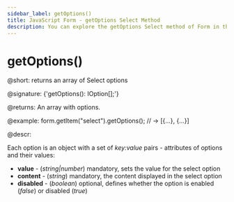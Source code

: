 ```yaml
---
sidebar_label: getOptions()
title: JavaScript Form - getOptions Select Method 
description: You can explore the getOptions Select method of Form in the documentation of the DHTMLX JavaScript UI library. Browse developer guides and API reference, try out code examples and live demos, and download a free 30-day evaluation version of DHTMLX Suite 7.
---
```


# getOptions()

@short: returns an array of Select options

@signature: {'getOptions(): IOption[];'}

@returns:
An array with options.

@example:
form.getItem("select").getOptions(); // -> [{…}, {…}]

@descr:

Each option is an object with a set of *key:value* pairs - attributes of options and their values:

- **value** - (*string|number*) mandatory, sets the value for the select option
- **content** - (*string*) mandatory, the content displayed in the select option
- **disabled** - (*boolean*) optional, defines whether the option is enabled (*false*) or disabled (*true*)
